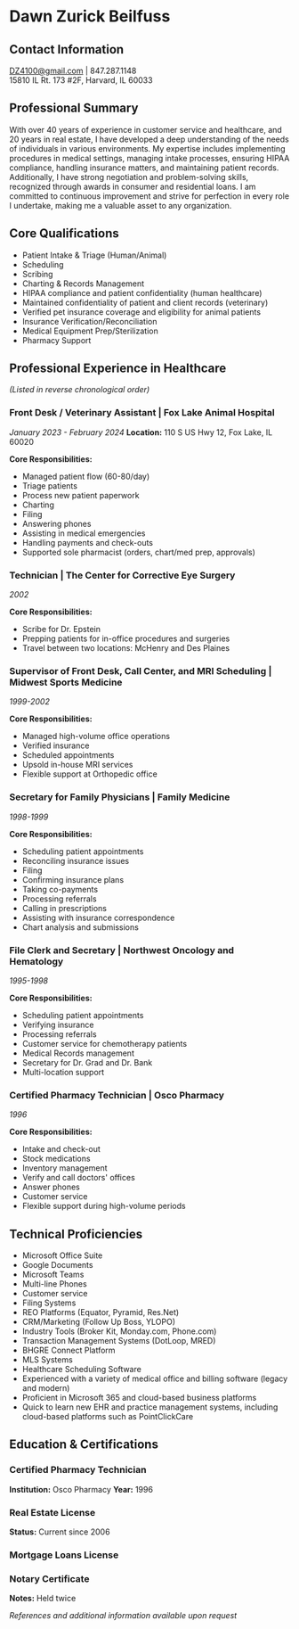 # Dawn Zurick Beilfuss

## Contact Information
DZ4100@gmail.com | 847.287.1148  
15810 IL Rt. 173 #2F, Harvard, IL 60033  


## Professional Summary
With over 40 years of experience in customer service and healthcare, and 20 years in real estate, I have developed a deep understanding of the needs of individuals in various environments. My expertise includes implementing procedures in medical settings, managing intake processes, ensuring HIPAA compliance, handling insurance matters, and maintaining patient records. Additionally, I have strong negotiation and problem-solving skills, recognized through awards in consumer and residential loans. I am committed to continuous improvement and strive for perfection in every role I undertake, making me a valuable asset to any organization.

## Core Qualifications
- Patient Intake &amp; Triage (Human/Animal)
- Scheduling
- Scribing
- Charting &amp; Records Management
- HIPAA compliance and patient confidentiality (human healthcare)
- Maintained confidentiality of patient and client records (veterinary)
- Verified pet insurance coverage and eligibility for animal patients
- Insurance Verification/Reconciliation
- Medical Equipment Prep/Sterilization
- Pharmacy Support

## Professional Experience in Healthcare
_(Listed in reverse chronological order)_

### Front Desk / Veterinary Assistant | Fox Lake Animal Hospital
*January 2023 - February 2024*
**Location:** 110 S US Hwy 12, Fox Lake, IL 60020

**Core Responsibilities:**
- Managed patient flow (60-80/day)
- Triage patients
- Process new patient paperwork
- Charting
- Filing
- Answering phones
- Assisting in medical emergencies
- Handling payments and check-outs
- Supported sole pharmacist (orders, chart/med prep, approvals)

### Technician | The Center for Corrective Eye Surgery
*2002*


**Core Responsibilities:**
- Scribe for Dr. Epstein
- Prepping patients for in-office procedures and surgeries
- Travel between two locations: McHenry and Des Plaines

### Supervisor of Front Desk, Call Center, and MRI Scheduling | Midwest Sports Medicine
*1999-2002*


**Core Responsibilities:**
- Managed high-volume office operations
- Verified insurance
- Scheduled appointments
- Upsold in-house MRI services
- Flexible support at Orthopedic office

### Secretary for Family Physicians | Family Medicine
*1998-1999*


**Core Responsibilities:**
- Scheduling patient appointments
- Reconciling insurance issues
- Filing
- Confirming insurance plans
- Taking co-payments
- Processing referrals
- Calling in prescriptions
- Assisting with insurance correspondence
- Chart analysis and submissions

### File Clerk and Secretary | Northwest Oncology and Hematology
*1995-1998*


**Core Responsibilities:**
- Scheduling patient appointments
- Verifying insurance
- Processing referrals
- Customer service for chemotherapy patients
- Medical Records management
- Secretary for Dr. Grad and Dr. Bank
- Multi-location support

### Certified Pharmacy Technician | Osco Pharmacy
*1996*


**Core Responsibilities:**
- Intake and check-out
- Stock medications
- Inventory management
- Verify and call doctors&#x27; offices
- Answer phones
- Customer service
- Flexible support during high-volume periods


## Technical Proficiencies
- Microsoft Office Suite
- Google Documents
- Microsoft Teams
- Multi-line Phones
- Customer service
- Filing Systems
- REO Platforms (Equator, Pyramid, Res.Net)
- CRM/Marketing (Follow Up Boss, YLOPO)
- Industry Tools (Broker Kit, Monday.com, Phone.com)
- Transaction Management Systems (DotLoop, MRED)
- BHGRE Connect Platform
- MLS Systems
- Healthcare Scheduling Software
- Experienced with a variety of medical office and billing software (legacy and modern)
- Proficient in Microsoft 365 and cloud-based business platforms
- Quick to learn new EHR and practice management systems, including cloud-based platforms such as PointClickCare

## Education & Certifications
### Certified Pharmacy Technician
**Institution:** Osco Pharmacy
**Year:** 1996



### Real Estate License


**Status:** Current since 2006


### Mortgage Loans License





### Notary Certificate



**Notes:** Held twice


_References and additional information available upon request_ 